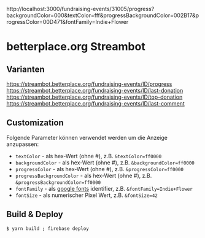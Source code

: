 http://localhost:3000/fundraising-events/31005/progress?backgroundColor=000&textColor=fff&progressBackgroundColor=002B17&progressColor=00D471&fontFamily=Indie+Flower

# betterplace.org Streambot

## Varianten

https://streambot.betterplace.org/fundraising-events/ID/progress
https://streambot.betterplace.org/fundraising-events/ID/last-donation
https://streambot.betterplace.org/fundraising-events/ID/top-donation
https://streambot.betterplace.org/fundraising-events/ID/last-comment

## Customization

Folgende Parameter können verwendet werden um die Anzeige anzupassen:

- `textColor` - als hex-Wert (ohne #), z.B. `&textColor=ff0000`
- `backgroundColor` - als hex-Wert (ohne #), z.B. `&backgroundColor=ff0000`
- `progressColor` - als hex-Wert (ohne #), z.B. `&progressColor=ff0000`
- `progressBackgroundColor` - als hex-Wert (ohne #), z.B. `&progressBackgroundColor=ff0000`
- `fontFamily` - als [google fonts](https://fonts.google.com/) identifier, z.B. `&fontFamily=Indie+Flower`
- `fontSize` - als numerischer Pixel Wert, z.B. `&fontSize=42`

## Build & Deploy

```
$ yarn build ; firebase deploy
```
